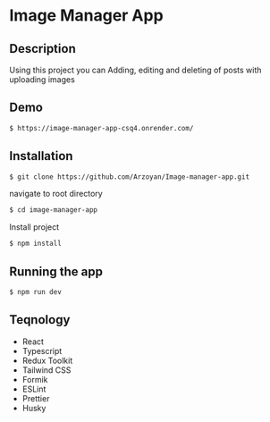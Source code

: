# Image Manager App

## Description

Using this project you can Adding, editing and deleting of posts with uploading images

## Demo

```bash
$ https://image-manager-app-csq4.onrender.com/
```

## Installation

```bash
$ git clone https://github.com/Arzoyan/Image-manager-app.git
```

navigate to root directory

```bash
$ cd image-manager-app

```

Install project

```bash
$ npm install
```

## Running the app

```bash
$ npm run dev
```

## Teqnology

-  React
-  Typescript
-  Redux Toolkit
-  Tailwind CSS
-  Formik
-  ESLint
-  Prettier
-  Husky
